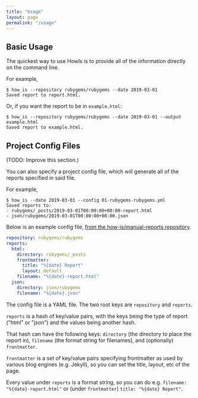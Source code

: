 ```yaml
---
title: "Usage"
layout: page
permalink: "/usage"
---
```


## Basic Usage

The quickest way to use HowIs is to provide all of the information
directly on the command line.

For example,

    $ how_is --repository rubygems/rubygems --date 2019-03-01
    Saved report to report.html.

Or, if you want the report to be in `example.html`:

    $ how_is --repository rubygems/rubygems --date 2019-03-01 --output example.html
    Saved report to example.html.

## Project Config Files

(TODO: Improve this section.)

You can also specify a project config file, which will generate all of the
reports specified in said file.

For example,

    $ how_is --date 2019-03-01 --config 01-rubygems-rubygems.yml
    Saved reports to:
    - rubygems/_posts/2019-03-01T00:00:00+00:00-report.html
    - json/rubygems/2019-03-01T00:00:00+00:00.json 

Below is an example config file, [from the how-is/manual-reports
repository](https://raw.githubusercontent.com/how-is/manual-reports/gh-pages/how-is-configs/01-rubygems-rubygems.yml).

```yaml
repository: rubygems/rubygems
reports:
  html:
    directory: rubygems/_posts
    frontmatter:
      title: "%{date} Report"
      layout: default
    filename: "%{date}-report.html"
  json:
    directory: json/rubygems
    filename: "%{date}.json"
```

The config file is a YAML file. The two root keys are `repository`
and `reports`.

`reports` is a hash of key/value pairs, with the keys being the type of report
("html" or "json") and the values being another hash.

That hash can have the following keys: `directory` (the directory to place the
report in), `filename` (the format string for filenames), and (optionally)
`frontmatter`.

`frontmatter` is a set of key/value pairs specifying frontmatter as used by
various blog engines (e.g. Jekyll), so you can set the title, layout, etc of
the page.

Every value under `reports` is a format string, so you can do e.g.
`filename: "%{date}-report.html"` or (under `frontmatter`)
`title: "%{date} Report"`.
